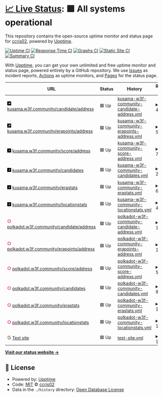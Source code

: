 # [📈 Live Status](https://ccris02.github.io/uptime): <!--live status--> **🟩 All systems operational**

This repository contains the open-source uptime monitor and status page for [ccris02](https://polkaDIR.com), powered by [Upptime](https://github.com/upptime/upptime).

[![Uptime CI](https://github.com/ccris02/uptime/workflows/Uptime%20CI/badge.svg)](https://github.com/ccris02/uptime/actions?query=workflow%3A%22Uptime+CI%22)
[![Response Time CI](https://github.com/ccris02/uptime/workflows/Response%20Time%20CI/badge.svg)](https://github.com/ccris02/uptime/actions?query=workflow%3A%22Response+Time+CI%22)
[![Graphs CI](https://github.com/ccris02/uptime/workflows/Graphs%20CI/badge.svg)](https://github.com/ccris02/uptime/actions?query=workflow%3A%22Graphs+CI%22)
[![Static Site CI](https://github.com/ccris02/uptime/workflows/Static%20Site%20CI/badge.svg)](https://github.com/ccris02/uptime/actions?query=workflow%3A%22Static+Site+CI%22)
[![Summary CI](https://github.com/ccris02/uptime/workflows/Summary%20CI/badge.svg)](https://github.com/ccris02/uptime/actions?query=workflow%3A%22Summary+CI%22)

With [Upptime](https://upptime.js.org), you can get your own unlimited and free uptime monitor and status page, powered entirely by a GitHub repository. We use [Issues](https://github.com/ccris02/uptime/issues) as incident reports, [Actions](https://github.com/ccris02/uptime/actions) as uptime monitors, and [Pages](https://ccris02.github.io/uptime) for the status page.

<!--start: status pages-->
<!-- This summary is generated by Upptime (https://github.com/upptime/upptime) -->
<!-- Do not edit this manually, your changes will be overwritten -->
<!-- prettier-ignore -->
| URL | Status | History | Response Time | Uptime |
| --- | ------ | ------- | ------------- | ------ |
| <img alt="" src="https://raw.githubusercontent.com/ccris02/1KV_API/master/assets/ksm2.png" height="13"> [kusama.w3f.community/candidate/address](https://kusama.w3f.community/candidate/Dq97kmsJXGTciU1eMXZMAp4D41Y9e7kQ4hmFBfZW7YD4CCf) | 🟩 Up | [kusama-w3f-community-candidate-address.yml](https://github.com/ccris02/1KV_API/commits/HEAD/history/kusama-w3f-community-candidate-address.yml) | <details><summary><img alt="Response time graph" src="./graphs/kusama-w3f-community-candidate-address/response-time-week.png" height="20"> 4325ms</summary><br><a href="https://ccris02.github.io/1KV_API/history/kusama-w3f-community-candidate-address"><img alt="Response time 2720" src="https://img.shields.io/endpoint?url=https%3A%2F%2Fraw.githubusercontent.com%2Fccris02%2F1KV_API%2FHEAD%2Fapi%2Fkusama-w3f-community-candidate-address%2Fresponse-time.json"></a><br><a href="https://ccris02.github.io/1KV_API/history/kusama-w3f-community-candidate-address"><img alt="24-hour response time 3695" src="https://img.shields.io/endpoint?url=https%3A%2F%2Fraw.githubusercontent.com%2Fccris02%2F1KV_API%2FHEAD%2Fapi%2Fkusama-w3f-community-candidate-address%2Fresponse-time-day.json"></a><br><a href="https://ccris02.github.io/1KV_API/history/kusama-w3f-community-candidate-address"><img alt="7-day response time 4325" src="https://img.shields.io/endpoint?url=https%3A%2F%2Fraw.githubusercontent.com%2Fccris02%2F1KV_API%2FHEAD%2Fapi%2Fkusama-w3f-community-candidate-address%2Fresponse-time-week.json"></a><br><a href="https://ccris02.github.io/1KV_API/history/kusama-w3f-community-candidate-address"><img alt="30-day response time 4248" src="https://img.shields.io/endpoint?url=https%3A%2F%2Fraw.githubusercontent.com%2Fccris02%2F1KV_API%2FHEAD%2Fapi%2Fkusama-w3f-community-candidate-address%2Fresponse-time-month.json"></a><br><a href="https://ccris02.github.io/1KV_API/history/kusama-w3f-community-candidate-address"><img alt="1-year response time 2752" src="https://img.shields.io/endpoint?url=https%3A%2F%2Fraw.githubusercontent.com%2Fccris02%2F1KV_API%2FHEAD%2Fapi%2Fkusama-w3f-community-candidate-address%2Fresponse-time-year.json"></a></details> | <details><summary><a href="https://ccris02.github.io/1KV_API/history/kusama-w3f-community-candidate-address">89.92%</a></summary><a href="https://ccris02.github.io/1KV_API/history/kusama-w3f-community-candidate-address"><img alt="All-time uptime 99.30%" src="https://img.shields.io/endpoint?url=https%3A%2F%2Fraw.githubusercontent.com%2Fccris02%2F1KV_API%2FHEAD%2Fapi%2Fkusama-w3f-community-candidate-address%2Fuptime.json"></a><br><a href="https://ccris02.github.io/1KV_API/history/kusama-w3f-community-candidate-address"><img alt="24-hour uptime 87.22%" src="https://img.shields.io/endpoint?url=https%3A%2F%2Fraw.githubusercontent.com%2Fccris02%2F1KV_API%2FHEAD%2Fapi%2Fkusama-w3f-community-candidate-address%2Fuptime-day.json"></a><br><a href="https://ccris02.github.io/1KV_API/history/kusama-w3f-community-candidate-address"><img alt="7-day uptime 89.92%" src="https://img.shields.io/endpoint?url=https%3A%2F%2Fraw.githubusercontent.com%2Fccris02%2F1KV_API%2FHEAD%2Fapi%2Fkusama-w3f-community-candidate-address%2Fuptime-week.json"></a><br><a href="https://ccris02.github.io/1KV_API/history/kusama-w3f-community-candidate-address"><img alt="30-day uptime 92.44%" src="https://img.shields.io/endpoint?url=https%3A%2F%2Fraw.githubusercontent.com%2Fccris02%2F1KV_API%2FHEAD%2Fapi%2Fkusama-w3f-community-candidate-address%2Fuptime-month.json"></a><br><a href="https://ccris02.github.io/1KV_API/history/kusama-w3f-community-candidate-address"><img alt="1-year uptime 99.27%" src="https://img.shields.io/endpoint?url=https%3A%2F%2Fraw.githubusercontent.com%2Fccris02%2F1KV_API%2FHEAD%2Fapi%2Fkusama-w3f-community-candidate-address%2Fuptime-year.json"></a></details>
| <img alt="" src="https://raw.githubusercontent.com/ccris02/1KV_API/master/assets/ksm2.png" height="13"> [kusama.w3f.community/erapoints/address](https://kusama.w3f.community/erapoints/Dq97kmsJXGTciU1eMXZMAp4D41Y9e7kQ4hmFBfZW7YD4CCf) | 🟩 Up | [kusama-w3f-community-erapoints-address.yml](https://github.com/ccris02/1KV_API/commits/HEAD/history/kusama-w3f-community-erapoints-address.yml) | <details><summary><img alt="Response time graph" src="./graphs/kusama-w3f-community-erapoints-address/response-time-week.png" height="20"> 5813ms</summary><br><a href="https://ccris02.github.io/1KV_API/history/kusama-w3f-community-erapoints-address"><img alt="Response time 4360" src="https://img.shields.io/endpoint?url=https%3A%2F%2Fraw.githubusercontent.com%2Fccris02%2F1KV_API%2FHEAD%2Fapi%2Fkusama-w3f-community-erapoints-address%2Fresponse-time.json"></a><br><a href="https://ccris02.github.io/1KV_API/history/kusama-w3f-community-erapoints-address"><img alt="24-hour response time 4986" src="https://img.shields.io/endpoint?url=https%3A%2F%2Fraw.githubusercontent.com%2Fccris02%2F1KV_API%2FHEAD%2Fapi%2Fkusama-w3f-community-erapoints-address%2Fresponse-time-day.json"></a><br><a href="https://ccris02.github.io/1KV_API/history/kusama-w3f-community-erapoints-address"><img alt="7-day response time 5813" src="https://img.shields.io/endpoint?url=https%3A%2F%2Fraw.githubusercontent.com%2Fccris02%2F1KV_API%2FHEAD%2Fapi%2Fkusama-w3f-community-erapoints-address%2Fresponse-time-week.json"></a><br><a href="https://ccris02.github.io/1KV_API/history/kusama-w3f-community-erapoints-address"><img alt="30-day response time 4055" src="https://img.shields.io/endpoint?url=https%3A%2F%2Fraw.githubusercontent.com%2Fccris02%2F1KV_API%2FHEAD%2Fapi%2Fkusama-w3f-community-erapoints-address%2Fresponse-time-month.json"></a><br><a href="https://ccris02.github.io/1KV_API/history/kusama-w3f-community-erapoints-address"><img alt="1-year response time 4416" src="https://img.shields.io/endpoint?url=https%3A%2F%2Fraw.githubusercontent.com%2Fccris02%2F1KV_API%2FHEAD%2Fapi%2Fkusama-w3f-community-erapoints-address%2Fresponse-time-year.json"></a></details> | <details><summary><a href="https://ccris02.github.io/1KV_API/history/kusama-w3f-community-erapoints-address">82.54%</a></summary><a href="https://ccris02.github.io/1KV_API/history/kusama-w3f-community-erapoints-address"><img alt="All-time uptime 99.04%" src="https://img.shields.io/endpoint?url=https%3A%2F%2Fraw.githubusercontent.com%2Fccris02%2F1KV_API%2FHEAD%2Fapi%2Fkusama-w3f-community-erapoints-address%2Fuptime.json"></a><br><a href="https://ccris02.github.io/1KV_API/history/kusama-w3f-community-erapoints-address"><img alt="24-hour uptime 91.92%" src="https://img.shields.io/endpoint?url=https%3A%2F%2Fraw.githubusercontent.com%2Fccris02%2F1KV_API%2FHEAD%2Fapi%2Fkusama-w3f-community-erapoints-address%2Fuptime-day.json"></a><br><a href="https://ccris02.github.io/1KV_API/history/kusama-w3f-community-erapoints-address"><img alt="7-day uptime 82.54%" src="https://img.shields.io/endpoint?url=https%3A%2F%2Fraw.githubusercontent.com%2Fccris02%2F1KV_API%2FHEAD%2Fapi%2Fkusama-w3f-community-erapoints-address%2Fuptime-week.json"></a><br><a href="https://ccris02.github.io/1KV_API/history/kusama-w3f-community-erapoints-address"><img alt="30-day uptime 90.53%" src="https://img.shields.io/endpoint?url=https%3A%2F%2Fraw.githubusercontent.com%2Fccris02%2F1KV_API%2FHEAD%2Fapi%2Fkusama-w3f-community-erapoints-address%2Fuptime-month.json"></a><br><a href="https://ccris02.github.io/1KV_API/history/kusama-w3f-community-erapoints-address"><img alt="1-year uptime 98.99%" src="https://img.shields.io/endpoint?url=https%3A%2F%2Fraw.githubusercontent.com%2Fccris02%2F1KV_API%2FHEAD%2Fapi%2Fkusama-w3f-community-erapoints-address%2Fuptime-year.json"></a></details>
| <img alt="" src="https://raw.githubusercontent.com/ccris02/1KV_API/master/assets/ksm.png" height="13"> [kusama.w3f.community/score/address](https://kusama.w3f.community/score/Dq97kmsJXGTciU1eMXZMAp4D41Y9e7kQ4hmFBfZW7YD4CCf) | 🟩 Up | [kusama-w3f-community-score-address.yml](https://github.com/ccris02/1KV_API/commits/HEAD/history/kusama-w3f-community-score-address.yml) | <details><summary><img alt="Response time graph" src="./graphs/kusama-w3f-community-score-address/response-time-week.png" height="20"> 7916ms</summary><br><a href="https://ccris02.github.io/1KV_API/history/kusama-w3f-community-score-address"><img alt="Response time 1258" src="https://img.shields.io/endpoint?url=https%3A%2F%2Fraw.githubusercontent.com%2Fccris02%2F1KV_API%2FHEAD%2Fapi%2Fkusama-w3f-community-score-address%2Fresponse-time.json"></a><br><a href="https://ccris02.github.io/1KV_API/history/kusama-w3f-community-score-address"><img alt="24-hour response time 11803" src="https://img.shields.io/endpoint?url=https%3A%2F%2Fraw.githubusercontent.com%2Fccris02%2F1KV_API%2FHEAD%2Fapi%2Fkusama-w3f-community-score-address%2Fresponse-time-day.json"></a><br><a href="https://ccris02.github.io/1KV_API/history/kusama-w3f-community-score-address"><img alt="7-day response time 7916" src="https://img.shields.io/endpoint?url=https%3A%2F%2Fraw.githubusercontent.com%2Fccris02%2F1KV_API%2FHEAD%2Fapi%2Fkusama-w3f-community-score-address%2Fresponse-time-week.json"></a><br><a href="https://ccris02.github.io/1KV_API/history/kusama-w3f-community-score-address"><img alt="30-day response time 4099" src="https://img.shields.io/endpoint?url=https%3A%2F%2Fraw.githubusercontent.com%2Fccris02%2F1KV_API%2FHEAD%2Fapi%2Fkusama-w3f-community-score-address%2Fresponse-time-month.json"></a><br><a href="https://ccris02.github.io/1KV_API/history/kusama-w3f-community-score-address"><img alt="1-year response time 1283" src="https://img.shields.io/endpoint?url=https%3A%2F%2Fraw.githubusercontent.com%2Fccris02%2F1KV_API%2FHEAD%2Fapi%2Fkusama-w3f-community-score-address%2Fresponse-time-year.json"></a></details> | <details><summary><a href="https://ccris02.github.io/1KV_API/history/kusama-w3f-community-score-address">82.96%</a></summary><a href="https://ccris02.github.io/1KV_API/history/kusama-w3f-community-score-address"><img alt="All-time uptime 99.02%" src="https://img.shields.io/endpoint?url=https%3A%2F%2Fraw.githubusercontent.com%2Fccris02%2F1KV_API%2FHEAD%2Fapi%2Fkusama-w3f-community-score-address%2Fuptime.json"></a><br><a href="https://ccris02.github.io/1KV_API/history/kusama-w3f-community-score-address"><img alt="24-hour uptime 89.90%" src="https://img.shields.io/endpoint?url=https%3A%2F%2Fraw.githubusercontent.com%2Fccris02%2F1KV_API%2FHEAD%2Fapi%2Fkusama-w3f-community-score-address%2Fuptime-day.json"></a><br><a href="https://ccris02.github.io/1KV_API/history/kusama-w3f-community-score-address"><img alt="7-day uptime 82.96%" src="https://img.shields.io/endpoint?url=https%3A%2F%2Fraw.githubusercontent.com%2Fccris02%2F1KV_API%2FHEAD%2Fapi%2Fkusama-w3f-community-score-address%2Fuptime-week.json"></a><br><a href="https://ccris02.github.io/1KV_API/history/kusama-w3f-community-score-address"><img alt="30-day uptime 91.25%" src="https://img.shields.io/endpoint?url=https%3A%2F%2Fraw.githubusercontent.com%2Fccris02%2F1KV_API%2FHEAD%2Fapi%2Fkusama-w3f-community-score-address%2Fuptime-month.json"></a><br><a href="https://ccris02.github.io/1KV_API/history/kusama-w3f-community-score-address"><img alt="1-year uptime 98.97%" src="https://img.shields.io/endpoint?url=https%3A%2F%2Fraw.githubusercontent.com%2Fccris02%2F1KV_API%2FHEAD%2Fapi%2Fkusama-w3f-community-score-address%2Fuptime-year.json"></a></details>
| <img alt="" src="https://raw.githubusercontent.com/ccris02/1KV_API/master/assets/ksm.png" height="13"> [kusama.w3f.community/candidates](https://kusama.w3f.community/candidates) | 🟩 Up | [kusama-w3f-community-candidates.yml](https://github.com/ccris02/1KV_API/commits/HEAD/history/kusama-w3f-community-candidates.yml) | <details><summary><img alt="Response time graph" src="./graphs/kusama-w3f-community-candidates/response-time-week.png" height="20"> 2678ms</summary><br><a href="https://ccris02.github.io/1KV_API/history/kusama-w3f-community-candidates"><img alt="Response time 3566" src="https://img.shields.io/endpoint?url=https%3A%2F%2Fraw.githubusercontent.com%2Fccris02%2F1KV_API%2FHEAD%2Fapi%2Fkusama-w3f-community-candidates%2Fresponse-time.json"></a><br><a href="https://ccris02.github.io/1KV_API/history/kusama-w3f-community-candidates"><img alt="24-hour response time 2237" src="https://img.shields.io/endpoint?url=https%3A%2F%2Fraw.githubusercontent.com%2Fccris02%2F1KV_API%2FHEAD%2Fapi%2Fkusama-w3f-community-candidates%2Fresponse-time-day.json"></a><br><a href="https://ccris02.github.io/1KV_API/history/kusama-w3f-community-candidates"><img alt="7-day response time 2678" src="https://img.shields.io/endpoint?url=https%3A%2F%2Fraw.githubusercontent.com%2Fccris02%2F1KV_API%2FHEAD%2Fapi%2Fkusama-w3f-community-candidates%2Fresponse-time-week.json"></a><br><a href="https://ccris02.github.io/1KV_API/history/kusama-w3f-community-candidates"><img alt="30-day response time 2983" src="https://img.shields.io/endpoint?url=https%3A%2F%2Fraw.githubusercontent.com%2Fccris02%2F1KV_API%2FHEAD%2Fapi%2Fkusama-w3f-community-candidates%2Fresponse-time-month.json"></a><br><a href="https://ccris02.github.io/1KV_API/history/kusama-w3f-community-candidates"><img alt="1-year response time 3570" src="https://img.shields.io/endpoint?url=https%3A%2F%2Fraw.githubusercontent.com%2Fccris02%2F1KV_API%2FHEAD%2Fapi%2Fkusama-w3f-community-candidates%2Fresponse-time-year.json"></a></details> | <details><summary><a href="https://ccris02.github.io/1KV_API/history/kusama-w3f-community-candidates">93.99%</a></summary><a href="https://ccris02.github.io/1KV_API/history/kusama-w3f-community-candidates"><img alt="All-time uptime 99.23%" src="https://img.shields.io/endpoint?url=https%3A%2F%2Fraw.githubusercontent.com%2Fccris02%2F1KV_API%2FHEAD%2Fapi%2Fkusama-w3f-community-candidates%2Fuptime.json"></a><br><a href="https://ccris02.github.io/1KV_API/history/kusama-w3f-community-candidates"><img alt="24-hour uptime 97.62%" src="https://img.shields.io/endpoint?url=https%3A%2F%2Fraw.githubusercontent.com%2Fccris02%2F1KV_API%2FHEAD%2Fapi%2Fkusama-w3f-community-candidates%2Fuptime-day.json"></a><br><a href="https://ccris02.github.io/1KV_API/history/kusama-w3f-community-candidates"><img alt="7-day uptime 93.99%" src="https://img.shields.io/endpoint?url=https%3A%2F%2Fraw.githubusercontent.com%2Fccris02%2F1KV_API%2FHEAD%2Fapi%2Fkusama-w3f-community-candidates%2Fuptime-week.json"></a><br><a href="https://ccris02.github.io/1KV_API/history/kusama-w3f-community-candidates"><img alt="30-day uptime 93.60%" src="https://img.shields.io/endpoint?url=https%3A%2F%2Fraw.githubusercontent.com%2Fccris02%2F1KV_API%2FHEAD%2Fapi%2Fkusama-w3f-community-candidates%2Fuptime-month.json"></a><br><a href="https://ccris02.github.io/1KV_API/history/kusama-w3f-community-candidates"><img alt="1-year uptime 99.19%" src="https://img.shields.io/endpoint?url=https%3A%2F%2Fraw.githubusercontent.com%2Fccris02%2F1KV_API%2FHEAD%2Fapi%2Fkusama-w3f-community-candidates%2Fuptime-year.json"></a></details>
| <img alt="" src="https://raw.githubusercontent.com/ccris02/1KV_API/master/assets/ksm.png" height="13"> [kusama.w3f.community/erastats](https://kusama.w3f.community/erastats) | 🟩 Up | [kusama-w3f-community-erastats.yml](https://github.com/ccris02/1KV_API/commits/HEAD/history/kusama-w3f-community-erastats.yml) | <details><summary><img alt="Response time graph" src="./graphs/kusama-w3f-community-erastats/response-time-week.png" height="20"> 6864ms</summary><br><a href="https://ccris02.github.io/1KV_API/history/kusama-w3f-community-erastats"><img alt="Response time 1236" src="https://img.shields.io/endpoint?url=https%3A%2F%2Fraw.githubusercontent.com%2Fccris02%2F1KV_API%2FHEAD%2Fapi%2Fkusama-w3f-community-erastats%2Fresponse-time.json"></a><br><a href="https://ccris02.github.io/1KV_API/history/kusama-w3f-community-erastats"><img alt="24-hour response time 3025" src="https://img.shields.io/endpoint?url=https%3A%2F%2Fraw.githubusercontent.com%2Fccris02%2F1KV_API%2FHEAD%2Fapi%2Fkusama-w3f-community-erastats%2Fresponse-time-day.json"></a><br><a href="https://ccris02.github.io/1KV_API/history/kusama-w3f-community-erastats"><img alt="7-day response time 6864" src="https://img.shields.io/endpoint?url=https%3A%2F%2Fraw.githubusercontent.com%2Fccris02%2F1KV_API%2FHEAD%2Fapi%2Fkusama-w3f-community-erastats%2Fresponse-time-week.json"></a><br><a href="https://ccris02.github.io/1KV_API/history/kusama-w3f-community-erastats"><img alt="30-day response time 3831" src="https://img.shields.io/endpoint?url=https%3A%2F%2Fraw.githubusercontent.com%2Fccris02%2F1KV_API%2FHEAD%2Fapi%2Fkusama-w3f-community-erastats%2Fresponse-time-month.json"></a><br><a href="https://ccris02.github.io/1KV_API/history/kusama-w3f-community-erastats"><img alt="1-year response time 1251" src="https://img.shields.io/endpoint?url=https%3A%2F%2Fraw.githubusercontent.com%2Fccris02%2F1KV_API%2FHEAD%2Fapi%2Fkusama-w3f-community-erastats%2Fresponse-time-year.json"></a></details> | <details><summary><a href="https://ccris02.github.io/1KV_API/history/kusama-w3f-community-erastats">87.39%</a></summary><a href="https://ccris02.github.io/1KV_API/history/kusama-w3f-community-erastats"><img alt="All-time uptime 98.98%" src="https://img.shields.io/endpoint?url=https%3A%2F%2Fraw.githubusercontent.com%2Fccris02%2F1KV_API%2FHEAD%2Fapi%2Fkusama-w3f-community-erastats%2Fuptime.json"></a><br><a href="https://ccris02.github.io/1KV_API/history/kusama-w3f-community-erastats"><img alt="24-hour uptime 95.62%" src="https://img.shields.io/endpoint?url=https%3A%2F%2Fraw.githubusercontent.com%2Fccris02%2F1KV_API%2FHEAD%2Fapi%2Fkusama-w3f-community-erastats%2Fuptime-day.json"></a><br><a href="https://ccris02.github.io/1KV_API/history/kusama-w3f-community-erastats"><img alt="7-day uptime 87.39%" src="https://img.shields.io/endpoint?url=https%3A%2F%2Fraw.githubusercontent.com%2Fccris02%2F1KV_API%2FHEAD%2Fapi%2Fkusama-w3f-community-erastats%2Fuptime-week.json"></a><br><a href="https://ccris02.github.io/1KV_API/history/kusama-w3f-community-erastats"><img alt="30-day uptime 91.62%" src="https://img.shields.io/endpoint?url=https%3A%2F%2Fraw.githubusercontent.com%2Fccris02%2F1KV_API%2FHEAD%2Fapi%2Fkusama-w3f-community-erastats%2Fuptime-month.json"></a><br><a href="https://ccris02.github.io/1KV_API/history/kusama-w3f-community-erastats"><img alt="1-year uptime 98.93%" src="https://img.shields.io/endpoint?url=https%3A%2F%2Fraw.githubusercontent.com%2Fccris02%2F1KV_API%2FHEAD%2Fapi%2Fkusama-w3f-community-erastats%2Fuptime-year.json"></a></details>
| <img alt="" src="https://raw.githubusercontent.com/ccris02/1KV_API/master/assets/ksm.png" height="13"> [kusama.w3f.community/locationstats](https://kusama.w3f.community/locationstats) | 🟩 Up | [kusama-w3f-community-locationstats.yml](https://github.com/ccris02/1KV_API/commits/HEAD/history/kusama-w3f-community-locationstats.yml) | <details><summary><img alt="Response time graph" src="./graphs/kusama-w3f-community-locationstats/response-time-week.png" height="20"> 4643ms</summary><br><a href="https://ccris02.github.io/1KV_API/history/kusama-w3f-community-locationstats"><img alt="Response time 1157" src="https://img.shields.io/endpoint?url=https%3A%2F%2Fraw.githubusercontent.com%2Fccris02%2F1KV_API%2FHEAD%2Fapi%2Fkusama-w3f-community-locationstats%2Fresponse-time.json"></a><br><a href="https://ccris02.github.io/1KV_API/history/kusama-w3f-community-locationstats"><img alt="24-hour response time 1521" src="https://img.shields.io/endpoint?url=https%3A%2F%2Fraw.githubusercontent.com%2Fccris02%2F1KV_API%2FHEAD%2Fapi%2Fkusama-w3f-community-locationstats%2Fresponse-time-day.json"></a><br><a href="https://ccris02.github.io/1KV_API/history/kusama-w3f-community-locationstats"><img alt="7-day response time 4643" src="https://img.shields.io/endpoint?url=https%3A%2F%2Fraw.githubusercontent.com%2Fccris02%2F1KV_API%2FHEAD%2Fapi%2Fkusama-w3f-community-locationstats%2Fresponse-time-week.json"></a><br><a href="https://ccris02.github.io/1KV_API/history/kusama-w3f-community-locationstats"><img alt="30-day response time 2913" src="https://img.shields.io/endpoint?url=https%3A%2F%2Fraw.githubusercontent.com%2Fccris02%2F1KV_API%2FHEAD%2Fapi%2Fkusama-w3f-community-locationstats%2Fresponse-time-month.json"></a><br><a href="https://ccris02.github.io/1KV_API/history/kusama-w3f-community-locationstats"><img alt="1-year response time 1180" src="https://img.shields.io/endpoint?url=https%3A%2F%2Fraw.githubusercontent.com%2Fccris02%2F1KV_API%2FHEAD%2Fapi%2Fkusama-w3f-community-locationstats%2Fresponse-time-year.json"></a></details> | <details><summary><a href="https://ccris02.github.io/1KV_API/history/kusama-w3f-community-locationstats">60.94%</a></summary><a href="https://ccris02.github.io/1KV_API/history/kusama-w3f-community-locationstats"><img alt="All-time uptime 97.58%" src="https://img.shields.io/endpoint?url=https%3A%2F%2Fraw.githubusercontent.com%2Fccris02%2F1KV_API%2FHEAD%2Fapi%2Fkusama-w3f-community-locationstats%2Fuptime.json"></a><br><a href="https://ccris02.github.io/1KV_API/history/kusama-w3f-community-locationstats"><img alt="24-hour uptime 10.36%" src="https://img.shields.io/endpoint?url=https%3A%2F%2Fraw.githubusercontent.com%2Fccris02%2F1KV_API%2FHEAD%2Fapi%2Fkusama-w3f-community-locationstats%2Fuptime-day.json"></a><br><a href="https://ccris02.github.io/1KV_API/history/kusama-w3f-community-locationstats"><img alt="7-day uptime 60.94%" src="https://img.shields.io/endpoint?url=https%3A%2F%2Fraw.githubusercontent.com%2Fccris02%2F1KV_API%2FHEAD%2Fapi%2Fkusama-w3f-community-locationstats%2Fuptime-week.json"></a><br><a href="https://ccris02.github.io/1KV_API/history/kusama-w3f-community-locationstats"><img alt="30-day uptime 73.87%" src="https://img.shields.io/endpoint?url=https%3A%2F%2Fraw.githubusercontent.com%2Fccris02%2F1KV_API%2FHEAD%2Fapi%2Fkusama-w3f-community-locationstats%2Fuptime-month.json"></a><br><a href="https://ccris02.github.io/1KV_API/history/kusama-w3f-community-locationstats"><img alt="1-year uptime 97.47%" src="https://img.shields.io/endpoint?url=https%3A%2F%2Fraw.githubusercontent.com%2Fccris02%2F1KV_API%2FHEAD%2Fapi%2Fkusama-w3f-community-locationstats%2Fuptime-year.json"></a></details>
| <img alt="" src="https://raw.githubusercontent.com/ccris02/1KV_API/master/assets/dot.png" height="13"> [polkadot.w3f.community/candidate/address](https://polkadot.w3f.community/candidate/149riLdwAVzXg7Cm88RcXhbuFi3zUgwrGsJSSPjC47PRxHQW) | 🟩 Up | [polkadot-w3f-community-candidate-address.yml](https://github.com/ccris02/1KV_API/commits/HEAD/history/polkadot-w3f-community-candidate-address.yml) | <details><summary><img alt="Response time graph" src="./graphs/polkadot-w3f-community-candidate-address/response-time-week.png" height="20"> 1829ms</summary><br><a href="https://ccris02.github.io/1KV_API/history/polkadot-w3f-community-candidate-address"><img alt="Response time 2087" src="https://img.shields.io/endpoint?url=https%3A%2F%2Fraw.githubusercontent.com%2Fccris02%2F1KV_API%2FHEAD%2Fapi%2Fpolkadot-w3f-community-candidate-address%2Fresponse-time.json"></a><br><a href="https://ccris02.github.io/1KV_API/history/polkadot-w3f-community-candidate-address"><img alt="24-hour response time 649" src="https://img.shields.io/endpoint?url=https%3A%2F%2Fraw.githubusercontent.com%2Fccris02%2F1KV_API%2FHEAD%2Fapi%2Fpolkadot-w3f-community-candidate-address%2Fresponse-time-day.json"></a><br><a href="https://ccris02.github.io/1KV_API/history/polkadot-w3f-community-candidate-address"><img alt="7-day response time 1829" src="https://img.shields.io/endpoint?url=https%3A%2F%2Fraw.githubusercontent.com%2Fccris02%2F1KV_API%2FHEAD%2Fapi%2Fpolkadot-w3f-community-candidate-address%2Fresponse-time-week.json"></a><br><a href="https://ccris02.github.io/1KV_API/history/polkadot-w3f-community-candidate-address"><img alt="30-day response time 902" src="https://img.shields.io/endpoint?url=https%3A%2F%2Fraw.githubusercontent.com%2Fccris02%2F1KV_API%2FHEAD%2Fapi%2Fpolkadot-w3f-community-candidate-address%2Fresponse-time-month.json"></a><br><a href="https://ccris02.github.io/1KV_API/history/polkadot-w3f-community-candidate-address"><img alt="1-year response time 2093" src="https://img.shields.io/endpoint?url=https%3A%2F%2Fraw.githubusercontent.com%2Fccris02%2F1KV_API%2FHEAD%2Fapi%2Fpolkadot-w3f-community-candidate-address%2Fresponse-time-year.json"></a></details> | <details><summary><a href="https://ccris02.github.io/1KV_API/history/polkadot-w3f-community-candidate-address">96.59%</a></summary><a href="https://ccris02.github.io/1KV_API/history/polkadot-w3f-community-candidate-address"><img alt="All-time uptime 99.00%" src="https://img.shields.io/endpoint?url=https%3A%2F%2Fraw.githubusercontent.com%2Fccris02%2F1KV_API%2FHEAD%2Fapi%2Fpolkadot-w3f-community-candidate-address%2Fuptime.json"></a><br><a href="https://ccris02.github.io/1KV_API/history/polkadot-w3f-community-candidate-address"><img alt="24-hour uptime 100.00%" src="https://img.shields.io/endpoint?url=https%3A%2F%2Fraw.githubusercontent.com%2Fccris02%2F1KV_API%2FHEAD%2Fapi%2Fpolkadot-w3f-community-candidate-address%2Fuptime-day.json"></a><br><a href="https://ccris02.github.io/1KV_API/history/polkadot-w3f-community-candidate-address"><img alt="7-day uptime 96.59%" src="https://img.shields.io/endpoint?url=https%3A%2F%2Fraw.githubusercontent.com%2Fccris02%2F1KV_API%2FHEAD%2Fapi%2Fpolkadot-w3f-community-candidate-address%2Fuptime-week.json"></a><br><a href="https://ccris02.github.io/1KV_API/history/polkadot-w3f-community-candidate-address"><img alt="30-day uptime 97.42%" src="https://img.shields.io/endpoint?url=https%3A%2F%2Fraw.githubusercontent.com%2Fccris02%2F1KV_API%2FHEAD%2Fapi%2Fpolkadot-w3f-community-candidate-address%2Fuptime-month.json"></a><br><a href="https://ccris02.github.io/1KV_API/history/polkadot-w3f-community-candidate-address"><img alt="1-year uptime 98.95%" src="https://img.shields.io/endpoint?url=https%3A%2F%2Fraw.githubusercontent.com%2Fccris02%2F1KV_API%2FHEAD%2Fapi%2Fpolkadot-w3f-community-candidate-address%2Fuptime-year.json"></a></details>
| <img alt="" src="https://raw.githubusercontent.com/ccris02/1KV_API/master/assets/dot.png" height="13"> [polkadot.w3f.community/erapoints/address](https://polkadot.w3f.community/erapoints/149riLdwAVzXg7Cm88RcXhbuFi3zUgwrGsJSSPjC47PRxHQW) | 🟩 Up | [polkadot-w3f-community-erapoints-address.yml](https://github.com/ccris02/1KV_API/commits/HEAD/history/polkadot-w3f-community-erapoints-address.yml) | <details><summary><img alt="Response time graph" src="./graphs/polkadot-w3f-community-erapoints-address/response-time-week.png" height="20"> 145ms</summary><br><a href="https://ccris02.github.io/1KV_API/history/polkadot-w3f-community-erapoints-address"><img alt="Response time 744" src="https://img.shields.io/endpoint?url=https%3A%2F%2Fraw.githubusercontent.com%2Fccris02%2F1KV_API%2FHEAD%2Fapi%2Fpolkadot-w3f-community-erapoints-address%2Fresponse-time.json"></a><br><a href="https://ccris02.github.io/1KV_API/history/polkadot-w3f-community-erapoints-address"><img alt="24-hour response time 0" src="https://img.shields.io/endpoint?url=https%3A%2F%2Fraw.githubusercontent.com%2Fccris02%2F1KV_API%2FHEAD%2Fapi%2Fpolkadot-w3f-community-erapoints-address%2Fresponse-time-day.json"></a><br><a href="https://ccris02.github.io/1KV_API/history/polkadot-w3f-community-erapoints-address"><img alt="7-day response time 145" src="https://img.shields.io/endpoint?url=https%3A%2F%2Fraw.githubusercontent.com%2Fccris02%2F1KV_API%2FHEAD%2Fapi%2Fpolkadot-w3f-community-erapoints-address%2Fresponse-time-week.json"></a><br><a href="https://ccris02.github.io/1KV_API/history/polkadot-w3f-community-erapoints-address"><img alt="30-day response time 622" src="https://img.shields.io/endpoint?url=https%3A%2F%2Fraw.githubusercontent.com%2Fccris02%2F1KV_API%2FHEAD%2Fapi%2Fpolkadot-w3f-community-erapoints-address%2Fresponse-time-month.json"></a><br><a href="https://ccris02.github.io/1KV_API/history/polkadot-w3f-community-erapoints-address"><img alt="1-year response time 746" src="https://img.shields.io/endpoint?url=https%3A%2F%2Fraw.githubusercontent.com%2Fccris02%2F1KV_API%2FHEAD%2Fapi%2Fpolkadot-w3f-community-erapoints-address%2Fresponse-time-year.json"></a></details> | <details><summary><a href="https://ccris02.github.io/1KV_API/history/polkadot-w3f-community-erapoints-address">100.00%</a></summary><a href="https://ccris02.github.io/1KV_API/history/polkadot-w3f-community-erapoints-address"><img alt="All-time uptime 99.16%" src="https://img.shields.io/endpoint?url=https%3A%2F%2Fraw.githubusercontent.com%2Fccris02%2F1KV_API%2FHEAD%2Fapi%2Fpolkadot-w3f-community-erapoints-address%2Fuptime.json"></a><br><a href="https://ccris02.github.io/1KV_API/history/polkadot-w3f-community-erapoints-address"><img alt="24-hour uptime 100.00%" src="https://img.shields.io/endpoint?url=https%3A%2F%2Fraw.githubusercontent.com%2Fccris02%2F1KV_API%2FHEAD%2Fapi%2Fpolkadot-w3f-community-erapoints-address%2Fuptime-day.json"></a><br><a href="https://ccris02.github.io/1KV_API/history/polkadot-w3f-community-erapoints-address"><img alt="7-day uptime 100.00%" src="https://img.shields.io/endpoint?url=https%3A%2F%2Fraw.githubusercontent.com%2Fccris02%2F1KV_API%2FHEAD%2Fapi%2Fpolkadot-w3f-community-erapoints-address%2Fuptime-week.json"></a><br><a href="https://ccris02.github.io/1KV_API/history/polkadot-w3f-community-erapoints-address"><img alt="30-day uptime 99.96%" src="https://img.shields.io/endpoint?url=https%3A%2F%2Fraw.githubusercontent.com%2Fccris02%2F1KV_API%2FHEAD%2Fapi%2Fpolkadot-w3f-community-erapoints-address%2Fuptime-month.json"></a><br><a href="https://ccris02.github.io/1KV_API/history/polkadot-w3f-community-erapoints-address"><img alt="1-year uptime 99.12%" src="https://img.shields.io/endpoint?url=https%3A%2F%2Fraw.githubusercontent.com%2Fccris02%2F1KV_API%2FHEAD%2Fapi%2Fpolkadot-w3f-community-erapoints-address%2Fuptime-year.json"></a></details>
| <img alt="" src="https://raw.githubusercontent.com/ccris02/1KV_API/master/assets/dot.png" height="13"> [polkadot.w3f.community/score/address](https://polkadot.w3f.community/score/149riLdwAVzXg7Cm88RcXhbuFi3zUgwrGsJSSPjC47PRxHQW) | 🟩 Up | [polkadot-w3f-community-score-address.yml](https://github.com/ccris02/1KV_API/commits/HEAD/history/polkadot-w3f-community-score-address.yml) | <details><summary><img alt="Response time graph" src="./graphs/polkadot-w3f-community-score-address/response-time-week.png" height="20"> 522ms</summary><br><a href="https://ccris02.github.io/1KV_API/history/polkadot-w3f-community-score-address"><img alt="Response time 452" src="https://img.shields.io/endpoint?url=https%3A%2F%2Fraw.githubusercontent.com%2Fccris02%2F1KV_API%2FHEAD%2Fapi%2Fpolkadot-w3f-community-score-address%2Fresponse-time.json"></a><br><a href="https://ccris02.github.io/1KV_API/history/polkadot-w3f-community-score-address"><img alt="24-hour response time 0" src="https://img.shields.io/endpoint?url=https%3A%2F%2Fraw.githubusercontent.com%2Fccris02%2F1KV_API%2FHEAD%2Fapi%2Fpolkadot-w3f-community-score-address%2Fresponse-time-day.json"></a><br><a href="https://ccris02.github.io/1KV_API/history/polkadot-w3f-community-score-address"><img alt="7-day response time 522" src="https://img.shields.io/endpoint?url=https%3A%2F%2Fraw.githubusercontent.com%2Fccris02%2F1KV_API%2FHEAD%2Fapi%2Fpolkadot-w3f-community-score-address%2Fresponse-time-week.json"></a><br><a href="https://ccris02.github.io/1KV_API/history/polkadot-w3f-community-score-address"><img alt="30-day response time 198" src="https://img.shields.io/endpoint?url=https%3A%2F%2Fraw.githubusercontent.com%2Fccris02%2F1KV_API%2FHEAD%2Fapi%2Fpolkadot-w3f-community-score-address%2Fresponse-time-month.json"></a><br><a href="https://ccris02.github.io/1KV_API/history/polkadot-w3f-community-score-address"><img alt="1-year response time 453" src="https://img.shields.io/endpoint?url=https%3A%2F%2Fraw.githubusercontent.com%2Fccris02%2F1KV_API%2FHEAD%2Fapi%2Fpolkadot-w3f-community-score-address%2Fresponse-time-year.json"></a></details> | <details><summary><a href="https://ccris02.github.io/1KV_API/history/polkadot-w3f-community-score-address">100.00%</a></summary><a href="https://ccris02.github.io/1KV_API/history/polkadot-w3f-community-score-address"><img alt="All-time uptime 99.15%" src="https://img.shields.io/endpoint?url=https%3A%2F%2Fraw.githubusercontent.com%2Fccris02%2F1KV_API%2FHEAD%2Fapi%2Fpolkadot-w3f-community-score-address%2Fuptime.json"></a><br><a href="https://ccris02.github.io/1KV_API/history/polkadot-w3f-community-score-address"><img alt="24-hour uptime 100.00%" src="https://img.shields.io/endpoint?url=https%3A%2F%2Fraw.githubusercontent.com%2Fccris02%2F1KV_API%2FHEAD%2Fapi%2Fpolkadot-w3f-community-score-address%2Fuptime-day.json"></a><br><a href="https://ccris02.github.io/1KV_API/history/polkadot-w3f-community-score-address"><img alt="7-day uptime 100.00%" src="https://img.shields.io/endpoint?url=https%3A%2F%2Fraw.githubusercontent.com%2Fccris02%2F1KV_API%2FHEAD%2Fapi%2Fpolkadot-w3f-community-score-address%2Fuptime-week.json"></a><br><a href="https://ccris02.github.io/1KV_API/history/polkadot-w3f-community-score-address"><img alt="30-day uptime 99.96%" src="https://img.shields.io/endpoint?url=https%3A%2F%2Fraw.githubusercontent.com%2Fccris02%2F1KV_API%2FHEAD%2Fapi%2Fpolkadot-w3f-community-score-address%2Fuptime-month.json"></a><br><a href="https://ccris02.github.io/1KV_API/history/polkadot-w3f-community-score-address"><img alt="1-year uptime 99.11%" src="https://img.shields.io/endpoint?url=https%3A%2F%2Fraw.githubusercontent.com%2Fccris02%2F1KV_API%2FHEAD%2Fapi%2Fpolkadot-w3f-community-score-address%2Fuptime-year.json"></a></details>
| <img alt="" src="https://raw.githubusercontent.com/ccris02/1KV_API/master/assets/dot.png" height="13"> [polkadot.w3f.community/candidates](https://polkadot.w3f.community/candidates) | 🟩 Up | [polkadot-w3f-community-candidates.yml](https://github.com/ccris02/1KV_API/commits/HEAD/history/polkadot-w3f-community-candidates.yml) | <details><summary><img alt="Response time graph" src="./graphs/polkadot-w3f-community-candidates/response-time-week.png" height="20"> 869ms</summary><br><a href="https://ccris02.github.io/1KV_API/history/polkadot-w3f-community-candidates"><img alt="Response time 1391" src="https://img.shields.io/endpoint?url=https%3A%2F%2Fraw.githubusercontent.com%2Fccris02%2F1KV_API%2FHEAD%2Fapi%2Fpolkadot-w3f-community-candidates%2Fresponse-time.json"></a><br><a href="https://ccris02.github.io/1KV_API/history/polkadot-w3f-community-candidates"><img alt="24-hour response time 0" src="https://img.shields.io/endpoint?url=https%3A%2F%2Fraw.githubusercontent.com%2Fccris02%2F1KV_API%2FHEAD%2Fapi%2Fpolkadot-w3f-community-candidates%2Fresponse-time-day.json"></a><br><a href="https://ccris02.github.io/1KV_API/history/polkadot-w3f-community-candidates"><img alt="7-day response time 869" src="https://img.shields.io/endpoint?url=https%3A%2F%2Fraw.githubusercontent.com%2Fccris02%2F1KV_API%2FHEAD%2Fapi%2Fpolkadot-w3f-community-candidates%2Fresponse-time-week.json"></a><br><a href="https://ccris02.github.io/1KV_API/history/polkadot-w3f-community-candidates"><img alt="30-day response time 1037" src="https://img.shields.io/endpoint?url=https%3A%2F%2Fraw.githubusercontent.com%2Fccris02%2F1KV_API%2FHEAD%2Fapi%2Fpolkadot-w3f-community-candidates%2Fresponse-time-month.json"></a><br><a href="https://ccris02.github.io/1KV_API/history/polkadot-w3f-community-candidates"><img alt="1-year response time 1390" src="https://img.shields.io/endpoint?url=https%3A%2F%2Fraw.githubusercontent.com%2Fccris02%2F1KV_API%2FHEAD%2Fapi%2Fpolkadot-w3f-community-candidates%2Fresponse-time-year.json"></a></details> | <details><summary><a href="https://ccris02.github.io/1KV_API/history/polkadot-w3f-community-candidates">100.00%</a></summary><a href="https://ccris02.github.io/1KV_API/history/polkadot-w3f-community-candidates"><img alt="All-time uptime 99.15%" src="https://img.shields.io/endpoint?url=https%3A%2F%2Fraw.githubusercontent.com%2Fccris02%2F1KV_API%2FHEAD%2Fapi%2Fpolkadot-w3f-community-candidates%2Fuptime.json"></a><br><a href="https://ccris02.github.io/1KV_API/history/polkadot-w3f-community-candidates"><img alt="24-hour uptime 100.00%" src="https://img.shields.io/endpoint?url=https%3A%2F%2Fraw.githubusercontent.com%2Fccris02%2F1KV_API%2FHEAD%2Fapi%2Fpolkadot-w3f-community-candidates%2Fuptime-day.json"></a><br><a href="https://ccris02.github.io/1KV_API/history/polkadot-w3f-community-candidates"><img alt="7-day uptime 100.00%" src="https://img.shields.io/endpoint?url=https%3A%2F%2Fraw.githubusercontent.com%2Fccris02%2F1KV_API%2FHEAD%2Fapi%2Fpolkadot-w3f-community-candidates%2Fuptime-week.json"></a><br><a href="https://ccris02.github.io/1KV_API/history/polkadot-w3f-community-candidates"><img alt="30-day uptime 99.91%" src="https://img.shields.io/endpoint?url=https%3A%2F%2Fraw.githubusercontent.com%2Fccris02%2F1KV_API%2FHEAD%2Fapi%2Fpolkadot-w3f-community-candidates%2Fuptime-month.json"></a><br><a href="https://ccris02.github.io/1KV_API/history/polkadot-w3f-community-candidates"><img alt="1-year uptime 99.11%" src="https://img.shields.io/endpoint?url=https%3A%2F%2Fraw.githubusercontent.com%2Fccris02%2F1KV_API%2FHEAD%2Fapi%2Fpolkadot-w3f-community-candidates%2Fuptime-year.json"></a></details>
| <img alt="" src="https://raw.githubusercontent.com/ccris02/1KV_API/master/assets/dot.png" height="13"> [polkadot.w3f.community/erastats](https://polkadot.w3f.community/erastats) | 🟩 Up | [polkadot-w3f-community-erastats.yml](https://github.com/ccris02/1KV_API/commits/HEAD/history/polkadot-w3f-community-erastats.yml) | <details><summary><img alt="Response time graph" src="./graphs/polkadot-w3f-community-erastats/response-time-week.png" height="20"> 151ms</summary><br><a href="https://ccris02.github.io/1KV_API/history/polkadot-w3f-community-erastats"><img alt="Response time 408" src="https://img.shields.io/endpoint?url=https%3A%2F%2Fraw.githubusercontent.com%2Fccris02%2F1KV_API%2FHEAD%2Fapi%2Fpolkadot-w3f-community-erastats%2Fresponse-time.json"></a><br><a href="https://ccris02.github.io/1KV_API/history/polkadot-w3f-community-erastats"><img alt="24-hour response time 0" src="https://img.shields.io/endpoint?url=https%3A%2F%2Fraw.githubusercontent.com%2Fccris02%2F1KV_API%2FHEAD%2Fapi%2Fpolkadot-w3f-community-erastats%2Fresponse-time-day.json"></a><br><a href="https://ccris02.github.io/1KV_API/history/polkadot-w3f-community-erastats"><img alt="7-day response time 151" src="https://img.shields.io/endpoint?url=https%3A%2F%2Fraw.githubusercontent.com%2Fccris02%2F1KV_API%2FHEAD%2Fapi%2Fpolkadot-w3f-community-erastats%2Fresponse-time-week.json"></a><br><a href="https://ccris02.github.io/1KV_API/history/polkadot-w3f-community-erastats"><img alt="30-day response time 141" src="https://img.shields.io/endpoint?url=https%3A%2F%2Fraw.githubusercontent.com%2Fccris02%2F1KV_API%2FHEAD%2Fapi%2Fpolkadot-w3f-community-erastats%2Fresponse-time-month.json"></a><br><a href="https://ccris02.github.io/1KV_API/history/polkadot-w3f-community-erastats"><img alt="1-year response time 407" src="https://img.shields.io/endpoint?url=https%3A%2F%2Fraw.githubusercontent.com%2Fccris02%2F1KV_API%2FHEAD%2Fapi%2Fpolkadot-w3f-community-erastats%2Fresponse-time-year.json"></a></details> | <details><summary><a href="https://ccris02.github.io/1KV_API/history/polkadot-w3f-community-erastats">100.00%</a></summary><a href="https://ccris02.github.io/1KV_API/history/polkadot-w3f-community-erastats"><img alt="All-time uptime 99.16%" src="https://img.shields.io/endpoint?url=https%3A%2F%2Fraw.githubusercontent.com%2Fccris02%2F1KV_API%2FHEAD%2Fapi%2Fpolkadot-w3f-community-erastats%2Fuptime.json"></a><br><a href="https://ccris02.github.io/1KV_API/history/polkadot-w3f-community-erastats"><img alt="24-hour uptime 100.00%" src="https://img.shields.io/endpoint?url=https%3A%2F%2Fraw.githubusercontent.com%2Fccris02%2F1KV_API%2FHEAD%2Fapi%2Fpolkadot-w3f-community-erastats%2Fuptime-day.json"></a><br><a href="https://ccris02.github.io/1KV_API/history/polkadot-w3f-community-erastats"><img alt="7-day uptime 100.00%" src="https://img.shields.io/endpoint?url=https%3A%2F%2Fraw.githubusercontent.com%2Fccris02%2F1KV_API%2FHEAD%2Fapi%2Fpolkadot-w3f-community-erastats%2Fuptime-week.json"></a><br><a href="https://ccris02.github.io/1KV_API/history/polkadot-w3f-community-erastats"><img alt="30-day uptime 99.91%" src="https://img.shields.io/endpoint?url=https%3A%2F%2Fraw.githubusercontent.com%2Fccris02%2F1KV_API%2FHEAD%2Fapi%2Fpolkadot-w3f-community-erastats%2Fuptime-month.json"></a><br><a href="https://ccris02.github.io/1KV_API/history/polkadot-w3f-community-erastats"><img alt="1-year uptime 99.12%" src="https://img.shields.io/endpoint?url=https%3A%2F%2Fraw.githubusercontent.com%2Fccris02%2F1KV_API%2FHEAD%2Fapi%2Fpolkadot-w3f-community-erastats%2Fuptime-year.json"></a></details>
| <img alt="" src="https://raw.githubusercontent.com/ccris02/1KV_API/master/assets/dot.png" height="13"> [polkadot.w3f.community/locationstats](https://polkadot.w3f.community/locationstats) | 🟩 Up | [polkadot-w3f-community-locationstats.yml](https://github.com/ccris02/1KV_API/commits/HEAD/history/polkadot-w3f-community-locationstats.yml) | <details><summary><img alt="Response time graph" src="./graphs/polkadot-w3f-community-locationstats/response-time-week.png" height="20"> 194ms</summary><br><a href="https://ccris02.github.io/1KV_API/history/polkadot-w3f-community-locationstats"><img alt="Response time 437" src="https://img.shields.io/endpoint?url=https%3A%2F%2Fraw.githubusercontent.com%2Fccris02%2F1KV_API%2FHEAD%2Fapi%2Fpolkadot-w3f-community-locationstats%2Fresponse-time.json"></a><br><a href="https://ccris02.github.io/1KV_API/history/polkadot-w3f-community-locationstats"><img alt="24-hour response time 0" src="https://img.shields.io/endpoint?url=https%3A%2F%2Fraw.githubusercontent.com%2Fccris02%2F1KV_API%2FHEAD%2Fapi%2Fpolkadot-w3f-community-locationstats%2Fresponse-time-day.json"></a><br><a href="https://ccris02.github.io/1KV_API/history/polkadot-w3f-community-locationstats"><img alt="7-day response time 194" src="https://img.shields.io/endpoint?url=https%3A%2F%2Fraw.githubusercontent.com%2Fccris02%2F1KV_API%2FHEAD%2Fapi%2Fpolkadot-w3f-community-locationstats%2Fresponse-time-week.json"></a><br><a href="https://ccris02.github.io/1KV_API/history/polkadot-w3f-community-locationstats"><img alt="30-day response time 148" src="https://img.shields.io/endpoint?url=https%3A%2F%2Fraw.githubusercontent.com%2Fccris02%2F1KV_API%2FHEAD%2Fapi%2Fpolkadot-w3f-community-locationstats%2Fresponse-time-month.json"></a><br><a href="https://ccris02.github.io/1KV_API/history/polkadot-w3f-community-locationstats"><img alt="1-year response time 437" src="https://img.shields.io/endpoint?url=https%3A%2F%2Fraw.githubusercontent.com%2Fccris02%2F1KV_API%2FHEAD%2Fapi%2Fpolkadot-w3f-community-locationstats%2Fresponse-time-year.json"></a></details> | <details><summary><a href="https://ccris02.github.io/1KV_API/history/polkadot-w3f-community-locationstats">100.00%</a></summary><a href="https://ccris02.github.io/1KV_API/history/polkadot-w3f-community-locationstats"><img alt="All-time uptime 99.15%" src="https://img.shields.io/endpoint?url=https%3A%2F%2Fraw.githubusercontent.com%2Fccris02%2F1KV_API%2FHEAD%2Fapi%2Fpolkadot-w3f-community-locationstats%2Fuptime.json"></a><br><a href="https://ccris02.github.io/1KV_API/history/polkadot-w3f-community-locationstats"><img alt="24-hour uptime 100.00%" src="https://img.shields.io/endpoint?url=https%3A%2F%2Fraw.githubusercontent.com%2Fccris02%2F1KV_API%2FHEAD%2Fapi%2Fpolkadot-w3f-community-locationstats%2Fuptime-day.json"></a><br><a href="https://ccris02.github.io/1KV_API/history/polkadot-w3f-community-locationstats"><img alt="7-day uptime 100.00%" src="https://img.shields.io/endpoint?url=https%3A%2F%2Fraw.githubusercontent.com%2Fccris02%2F1KV_API%2FHEAD%2Fapi%2Fpolkadot-w3f-community-locationstats%2Fuptime-week.json"></a><br><a href="https://ccris02.github.io/1KV_API/history/polkadot-w3f-community-locationstats"><img alt="30-day uptime 99.95%" src="https://img.shields.io/endpoint?url=https%3A%2F%2Fraw.githubusercontent.com%2Fccris02%2F1KV_API%2FHEAD%2Fapi%2Fpolkadot-w3f-community-locationstats%2Fuptime-month.json"></a><br><a href="https://ccris02.github.io/1KV_API/history/polkadot-w3f-community-locationstats"><img alt="1-year uptime 99.12%" src="https://img.shields.io/endpoint?url=https%3A%2F%2Fraw.githubusercontent.com%2Fccris02%2F1KV_API%2FHEAD%2Fapi%2Fpolkadot-w3f-community-locationstats%2Fuptime-year.json"></a></details>
| <img alt="" src="https://raw.githubusercontent.com/ccris02/1KV_API/master/assets/google.png" height="13"> [Test site](https://google.com) | 🟩 Up | [test-site.yml](https://github.com/ccris02/1KV_API/commits/HEAD/history/test-site.yml) | <details><summary><img alt="Response time graph" src="./graphs/test-site/response-time-week.png" height="20"> 131ms</summary><br><a href="https://ccris02.github.io/1KV_API/history/test-site"><img alt="Response time 190" src="https://img.shields.io/endpoint?url=https%3A%2F%2Fraw.githubusercontent.com%2Fccris02%2F1KV_API%2FHEAD%2Fapi%2Ftest-site%2Fresponse-time.json"></a><br><a href="https://ccris02.github.io/1KV_API/history/test-site"><img alt="24-hour response time 0" src="https://img.shields.io/endpoint?url=https%3A%2F%2Fraw.githubusercontent.com%2Fccris02%2F1KV_API%2FHEAD%2Fapi%2Ftest-site%2Fresponse-time-day.json"></a><br><a href="https://ccris02.github.io/1KV_API/history/test-site"><img alt="7-day response time 131" src="https://img.shields.io/endpoint?url=https%3A%2F%2Fraw.githubusercontent.com%2Fccris02%2F1KV_API%2FHEAD%2Fapi%2Ftest-site%2Fresponse-time-week.json"></a><br><a href="https://ccris02.github.io/1KV_API/history/test-site"><img alt="30-day response time 161" src="https://img.shields.io/endpoint?url=https%3A%2F%2Fraw.githubusercontent.com%2Fccris02%2F1KV_API%2FHEAD%2Fapi%2Ftest-site%2Fresponse-time-month.json"></a><br><a href="https://ccris02.github.io/1KV_API/history/test-site"><img alt="1-year response time 187" src="https://img.shields.io/endpoint?url=https%3A%2F%2Fraw.githubusercontent.com%2Fccris02%2F1KV_API%2FHEAD%2Fapi%2Ftest-site%2Fresponse-time-year.json"></a></details> | <details><summary><a href="https://ccris02.github.io/1KV_API/history/test-site">100.00%</a></summary><a href="https://ccris02.github.io/1KV_API/history/test-site"><img alt="All-time uptime 100.00%" src="https://img.shields.io/endpoint?url=https%3A%2F%2Fraw.githubusercontent.com%2Fccris02%2F1KV_API%2FHEAD%2Fapi%2Ftest-site%2Fuptime.json"></a><br><a href="https://ccris02.github.io/1KV_API/history/test-site"><img alt="24-hour uptime 100.00%" src="https://img.shields.io/endpoint?url=https%3A%2F%2Fraw.githubusercontent.com%2Fccris02%2F1KV_API%2FHEAD%2Fapi%2Ftest-site%2Fuptime-day.json"></a><br><a href="https://ccris02.github.io/1KV_API/history/test-site"><img alt="7-day uptime 100.00%" src="https://img.shields.io/endpoint?url=https%3A%2F%2Fraw.githubusercontent.com%2Fccris02%2F1KV_API%2FHEAD%2Fapi%2Ftest-site%2Fuptime-week.json"></a><br><a href="https://ccris02.github.io/1KV_API/history/test-site"><img alt="30-day uptime 100.00%" src="https://img.shields.io/endpoint?url=https%3A%2F%2Fraw.githubusercontent.com%2Fccris02%2F1KV_API%2FHEAD%2Fapi%2Ftest-site%2Fuptime-month.json"></a><br><a href="https://ccris02.github.io/1KV_API/history/test-site"><img alt="1-year uptime 100.00%" src="https://img.shields.io/endpoint?url=https%3A%2F%2Fraw.githubusercontent.com%2Fccris02%2F1KV_API%2FHEAD%2Fapi%2Ftest-site%2Fuptime-year.json"></a></details>

<!--end: status pages-->

[**Visit our status website →**](https://ccris02.github.io/uptime)

## 📄 License

- Powered by: [Upptime](https://github.com/upptime/upptime)
- Code: [MIT](./LICENSE) © [ccris02](https://polkaDIR.com)
- Data in the `./history` directory: [Open Database License](https://opendatacommons.org/licenses/odbl/1-0/)
